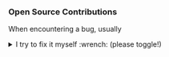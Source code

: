 ### Open Source Contributions

When encountering a bug, usually

<details>
<summary>I try to fix it myself :wrench: (please toggle!)</summary>

So there are several projects with just a single or a handful of commits.
Even in programming languages like Java where I don't have a clue about.

My **personal highlights** are marked with :mega:

Project | Contribution | Year
--------|--------------|-----
[beautified-JOSM-preset](https://simonpoole.github.io/beautified-JOSM-preset/) | [bugfix](https://github.com/simonpoole/beautified-JOSM-preset/commit/7fea77a16835b64727f13d2ad747b0058b550524) | 2019
[Buildroot](https://buildroot.org/) | [:mega: **gstreamer packages**](https://lists.buildroot.org/pipermail/buildroot/2008-November/011783.html) for [Qtopia Phonon support](https://lists.buildroot.org/pipermail/buildroot/2008-December/012037.html)<br/>[bugfixes/improvements](https://git.busybox.net/buildroot/log/?qt=grep&q=Markus+Heidelberg) | 2008-2009
[BusyBox](https://busybox.net/) | [bug/doc fixes](https://git.busybox.net/busybox/log/?qt=grep&q=Markus+Heidelberg) | 2008
[Device Tree Compiler (dtc)](https://github.com/dgibson/dtc) | [doc fix](https://github.com/dgibson/dtc/commit/bcd02b523429fed05fdf3751e7074367741bbfbd) | 2024
[file](https://darwinsys.com/file/) | new/improved magic: [epoc, .pmb](https://github.com/file/file/commit/a468f9e294bb76aae2994fb65c93d70c12255ab0), [.osm.pbf, .osm](https://github.com/file/file/commit/b2961cef26de6558d5ef12cacd23bebd01be4c9c), [.gpl](https://github.com/file/file/commit/760ee79679da843a7a80297be165133aaebb1d7f), [.prt](https://github.com/file/file/commit/5942cebb91aadc544064e1f1c33af6e314677fb1) | 2012-2014
[Git (+ git-gui + gitk)](https://git-scm.com/) | [:mega: **show-branch --color**](https://github.com/git/git/commit/ab07ba2a2436cc717b872387320297bb806d35d9)<br/>[bug/doc fixes, improvements](https://github.com/git/git/commits?author=marcows) | 2008-2010
[git-filter-repo](https://github.com/newren/git-filter-repo) | [:mega: **convert-svnexternals**](https://github.com/newren/git-filter-repo/commit/b164ffc988c7a0e18aaad7fbf7ddc29d3beb85c0)<br/>[little fixes](https://github.com/newren/git-filter-repo/commits?author=marcows) | 2022-2023
[GitLab](https://gitlab.com/) | doc fixes: [1](https://gitlab.com/gitlab-org/gitlab/-/commit/2d294252e930ccda93804b0a4d8f54889a335b65) [2](https://gitlab.com/gitlab-org/gitlab/-/commit/a196b1b44b9bd6ce5241ca63676067ce12c549ed) | 2024
[GitLab Runner](https://docs.gitlab.com/runner/) | doc fixes: [1](https://gitlab.com/gitlab-org/gitlab-runner/-/commit/432a1e1bb1f8292840cc8dc4546f389ef9e75667) [2](https://gitlab.com/gitlab-org/gitlab-runner/-/commit/a4b4a54c662bff3616de0bde657419deab958ee0) | 2024
[GNU roff / groff](https://www.gnu.org/software/groff/) | [bugfix date in PDF metadata](https://git.savannah.gnu.org/cgit/groff.git/commit/?id=2389ba44e01198016df79f2fbd60e6d1fcd1852a), see also patch in [bugtracker](https://savannah.gnu.org/bugs/index.php?43555) | 2014
[JOSM](https://josm.openstreetmap.de/) | [bugfix imagery offset](https://josm.openstreetmap.de/changeset/8152/josm), see also [bugtracker](https://josm.openstreetmap.de/ticket/11230) | 2015
[Lexilla (outsourced from Scintilla)](https://www.scintilla.org/Lexilla.html) | lexers for [:mega: **Motorola S-Record**](https://github.com/ScintillaOrg/lexilla/commit/f0533a61c2a0d6aeada8795f533727484d844f38) and [:mega: **Intel HEX**](https://github.com/ScintillaOrg/lexilla/commits?author=marcows), see also [bugtracker](https://sourceforge.net/p/scintilla/feature-requests/1091/) | 2014-2015
[libgpiod](https://git.kernel.org/pub/scm/libs/libgpiod/libgpiod.git/) | [bugfix](https://git.kernel.org/pub/scm/libs/libgpiod/libgpiod.git/commit/?id=088c66ef20662b76eebf03e71f11196a5ae14b33) | 2025
[libsigrok](https://sigrok.org/wiki/Libsigrok) | [bugfixes CSV input and C++ bindings](https://sigrok.org/gitweb/?p=libsigrok.git;a=search;s=Markus+Heidelberg;st=author) | 2022
[libusb](https://libusb.info/) | [AMD USB 3.0 root hub support](https://github.com/libusb/libusb/commits?author=marcows) | 2014
[Linux](https://kernel.org/) | [kconfig/qconf fixes/improvements, at25 driver improvements, doc fixes](https://git.kernel.org/pub/scm/linux/kernel/git/torvalds/linux.git/log/?qt=author&q=Markus+Heidelberg) | 2008-2009, 2025
[LXDE lxsession](https://www.lxde.org/) | [translation fixes](https://github.com/lxde/lxsession/commit/a6a7f5b38465abc885ba89f4e48cf82607bae442) | 2010
[LXDE lxinput](https://www.lxde.org/) | [bugfix mouse sensitivity](https://github.com/lxde/lxinput/commit/7f5e5428defb0d81ae1d878a79def76bad3d8bc0), see also [bugtracker](https://sourceforge.net/p/lxde/bugs/203/) | 2010
[MPlayer](https://mplayerhq.hu/) | uClibc build fix: svn log -v --diff -c28387 svn://svn.mplayerhq.hu/mplayer/ | 2009
[msysGit / Git for Windows](https://gitforwindows.org/) | [little improvements for Vim](https://github.com/msysgit/msysgit/commits?author=marcows) | 2009
[Notepad++](https://notepad-plus-plus.org/) | [MinGW cross-build under Linux<br/>integration of HEX file lexers](https://github.com/notepad-plus-plus/notepad-plus-plus/commits?author=marcows) | 2015-2017, 2019
[OpenStreetMap Notes as KML](https://harrywood.co.uk/maps/notes/kml/) | [bugfixes/improvements](https://github.com/harry-wood/osm-notes-kml/commits?author=marcows) | 2018, 2023
[OpenStreetMap website](https://www.openstreetmap.org/) | [little fixes/improvements, e.g. notes GPX export](https://github.com/openstreetmap/openstreetmap-website/commits?author=marcows) | 2015-2016
[OSELAS.Toolchain()](https://www.pengutronix.de/de/software/toolchain.html) | [bug fixes, new package](https://git.pengutronix.de/cgit/OSELAS.Toolchain/log/?qt=author&q=Markus+Heidelberg) | 2024
[osmnotes](https://github.com/richlv/osmnotes) | [GPX file valid](https://github.com/richlv/osmnotes/commit/701d4ccc97008f62820e9e68ffbb853bf2e35983) | 2015
[OSRM frontend](https://map.project-osrm.org/) | [bugfix zoom in URL, support z=0](https://github.com/Project-OSRM/osrm-frontend/commits?author=marcows) | 2016
[PTXdist](https://ptxdist.org/) | [bug/doc fixes, new/enhanced packages](https://git.pengutronix.de/cgit/ptxdist/log/?qt=author&q=Markus+Heidelberg) | 2024-2025
[QGit](https://github.com/tibirna/qgit) | [bugfixes/improvements](https://github.com/tibirna/qgit/commits?author=marcows) | 2009
[SciTE](https://www.scintilla.org/SciTE.html) | integration of [Motorola S-Record](https://sourceforge.net/p/scintilla/scite/ci/07645fb1d383ace717d3f2fc965640ff6eb05385/) and [Intel HEX](https://sourceforge.net/p/scintilla/scite/ci/25548c6b51c6aae0e1ca0cca4754913d1f42dc1b/) lexers, see also [bugtracker](https://sourceforge.net/p/scintilla/feature-requests/1091/) and more commits: [1](https://sourceforge.net/p/scintilla/scite/ci/f952d17c7e22aca0e18f6cec0d62d14296496424/) [2](https://sourceforge.net/p/scintilla/scite/ci/e85d2a01e7781cf930d18795c7b40959362ac8e9/) [3](https://sourceforge.net/p/scintilla/scite/ci/2372a5c7918871d23264d77bf56d01f1f77699e2/) [4](https://sourceforge.net/p/scintilla/scite/ci/7437e719cd9bcf940f643f196c6d026b4f7a6473/) [5](https://sourceforge.net/p/scintilla/scite/ci/bd582efb4bee5a024a1ac450a588dc9d227a9f5e/) [6](https://sourceforge.net/p/scintilla/scite/ci/7b03dce7ce78c98d95755f34633e87990b2fa883/) [7](https://sourceforge.net/p/scintilla/scite/ci/63d4c6452c6badebae4587a0aa184d6cd65dc6e8/) [8](https://sourceforge.net/p/scintilla/scite/ci/a7a66187f09ccd94c6be0f407158a2fea6989b1c/) | 2014-2015, 2025
[SRecord](https://srecord.sourceforge.net/) | [bugfixes near end of address space](https://github.com/sierrafoxtrot/srecord/commit/3a7c13a14955a307685301f82661141d8e198962)<br/>[:mega: **PDF outline**](https://github.com/sierrafoxtrot/srecord/commit/d500acae688565aa9854ed5d79d7ff33af19519f)<br/>[bug/doc fixes](https://github.com/sierrafoxtrot/srecord/commits?author=marcows) | 2014, 2022-2023
[U-Boot](https://u-boot.readthedocs.io/) | [little fixes](https://source.denx.de/search?group_id=324&project_id=531&scope=commits&search=Markus+Heidelberg) | 2008
[Universal Ctags / Exuberant Ctags](https://ctags.io/) | [bugfix Python parser, doc fix](https://github.com/universal-ctags/ctags/commits?author=marcows) | 2015
[Vim](https://www.vim.org/) | [:mega: **'relativenumber' option**](https://github.com/vim/vim/commit/64486671c3fcc75698c57732c50865ad0573b3fe)<br/>syntax highlighting for [Motorola S-Record](https://github.com/vim/vim/commit/5837f1f447c34628268aab52476a79d57b6a7eaf#diff-bc416ddf3feb7a0a747ef0560beaa3e59ea20d37f79df5b26c75ec37ece8d8f1), reworked for [Intel HEX](https://github.com/vim/vim/commit/5837f1f447c34628268aab52476a79d57b6a7eaf#diff-48bf2595b32646ac6b007674662a77e7673c07cb32f177949e6df7e488b8940f)<br/>some bugfixes: [1](https://github.com/vim/vim/commit/78d4abaa9387e8a370394f141ad5c7b2a2b54cc4) [2](https://github.com/vim/vim/commit/847abc274795104eea3c3345caa45f63b75ca232) [3](https://github.com/vim/vim/commit/da40c8536c2b7bdbd1d192ee1aa3045e2119675e) [4](https://github.com/vim/vim/commit/2a9e4df9fbdafd4386f0d6eff7e40a57f322b071) [5](https://github.com/vim/vim/commit/48f80c276be2abfc405aa619492a1d688baa0c82) [6](https://github.com/vim/vim/commit/86ce1cc086449a39c48e1672b0f6053f07301429) [7](https://github.com/vim/vim/commit/0387e653c8a85786d7427cee8a0a233a03106fa5) [8](https://github.com/vim/vim/commit/20754027b3b8c29dfc5ee0b5dfa6a5459ea6b903) (see [version7.txt](https://github.com/vim/vim/blob/master/runtime/doc/version7.txt)), [9](https://github.com/vim/vim/commit/5ad53ca99f9575ba7f7f18d75d7527781f5b64cf) | 2008-2010, 2013, 2015, 2025
[Wine](https://www.winehq.org/) | [bugfix JScript Date.parse() timezone](https://gitlab.winehq.org/wine/wine/-/commit/74257d59405898730eac3dffbdd9f7c4ec3b2935) | 2016

</details>
